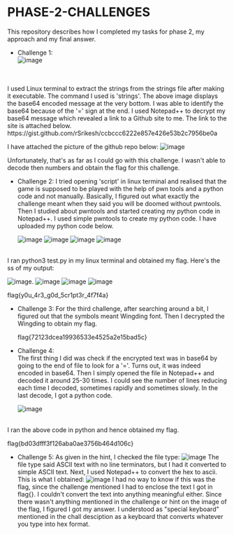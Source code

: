 # PHASE-2-CHALLENGES
This repository describes how I completed my tasks for phase 2, my approach and my final answer.
+ Challenge 1:
  <br>
![image](https://github.com/bhavisan/PHASE-2-CHALLENGES/assets/155368794/574e91d7-34b3-4ec7-b785-3e7635cb6f7a)
</br>
<br>
I used Linux terminal to extract the strings from the strings file after making it executable. The command I used is 'strings'. The above image displays the base64 encoded message at the very bottom. I was able to identify the base64 because of the '=' sign at the end. I used Notepad++ to decrypt my base64 message which revealed a link to a Github site to me. The link to the site is attached below.
</br>
https://gist.github.com/rSrikesh/ccbccc6222e857e426e53b2c7956be0a

I have attached the picture of the github repo below:
![image](https://github.com/bhavisan/PHASE-2-CHALLENGES/assets/155368794/813c6ed0-e8c0-4597-b50c-3cca3395e5f0)

Unfortunately, that's as far as I could go with this challenge. I wasn't able to decode then numbers and obtain the flag for this challenge.

- Challenge 2:
  I tried opening 'script' in linux terminal and realised that the game is supposed to be played with the help of pwn tools and a python code and not manually. Basically, I figured out what exactly the challenge meant when they said you will be doomed without pwntools. Then I studied about pwntools and started creating my python code in Notepad++. I used simple pwntools to create my python code. I have uploaded my python code below.

  ![image](https://github.com/bhavisan/PHASE-2-CHALLENGES/assets/155368794/df0c5577-6579-4d13-8a36-afe117c007c1)
![image](https://github.com/bhavisan/PHASE-2-CHALLENGES/assets/155368794/6e42a31c-0612-4ce3-bcee-072ca85f8cdd)
![image](https://github.com/bhavisan/PHASE-2-CHALLENGES/assets/155368794/cf1aa72b-ac00-407c-9927-f7df2b38ca91)
![image](https://github.com/bhavisan/PHASE-2-CHALLENGES/assets/155368794/27ba9a68-c19b-4f40-ac25-bb9460e048d5)

<br>
I ran python3 test.py in my linux terminal and obtained my flag. Here's the ss of my output:
</br>

![image](https://github.com/bhavisan/PHASE-2-CHALLENGES/assets/155368794/b6d3bec1-edf8-45ad-9e1d-f6c6dc9c8fcf).
![image](https://github.com/bhavisan/PHASE-2-CHALLENGES/assets/155368794/c1d573ca-18ee-49ce-ba73-36a1ecece0b2)
![image](https://github.com/bhavisan/PHASE-2-CHALLENGES/assets/155368794/b90f931d-e18f-465c-a89a-a72fc414e614)
![image](https://github.com/bhavisan/PHASE-2-CHALLENGES/assets/155368794/52847b02-b5f8-41a2-9dec-3692f3555181)

flag{y0u_4r3_g0d_5cr1pt3r_4f7f4a}

- Challenge 3:
  For the third challenge, after searching around a bit, I figured out that the symbols meant Wingding font. Then I decrypted the Wingding to obtain my flag.

  flag{72123dcea19936533e4525a2e15bad5c}

- Challenge 4:
  <br>
  The first thing I did was check if the encrypted text was in base64 by going to the end of file to look for a '='. Turns out, it was indeed encoded in base64. Then I simply opened the file in Notepad++ and decoded it around 25-30 times. I could see the number of lines reducing each time I decoded, sometimes rapidly and sometimes slowly. In the last decode, I got a python code.
  </br>

  ![image](https://github.com/bhavisan/PHASE-2-CHALLENGES/assets/155368794/487c74fd-b4ca-404a-88a7-64dd93027820)

<br>
I ran the above code in python and hence obtained my flag. 
</br>

flag{bd03dfff3f126aba0ae3756b464d106c}

- Challenge 5:
  As given in the hint, I checked the file type:
  ![image](https://github.com/bhavisan/PHASE-2-CHALLENGES/assets/155368794/304fa229-8125-447e-a1fe-bffcb901ee4f)
The file type said ASCII text with no line terminators, but I had it converted to simple ASCII text. Next, I used Notepad++ to convert the hex to ascii. This is what I obtained:
![image](https://github.com/bhavisan/PHASE-2-CHALLENGES/assets/155368794/e55b0d34-beba-45e0-a114-9f7fb6dfa81a)
I had no way to know if this was the flag, since the challenge mentioned I had to enclose the text I got in flag{}. I couldn't convert the text into anything meaningful either. Since there wasn't anything mentioned in the challenge or hint on the image of the flag,  I figured I got my answer. I understood as "special keyboard" mentioned in the chall desciption as a keyboard that converts whatever you type into hex format.



